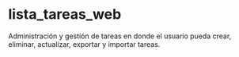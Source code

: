 # lista_tareas_web
Administración y gestión de tareas en donde el usuario pueda crear, eliminar, actualizar, exportar y importar tareas.
